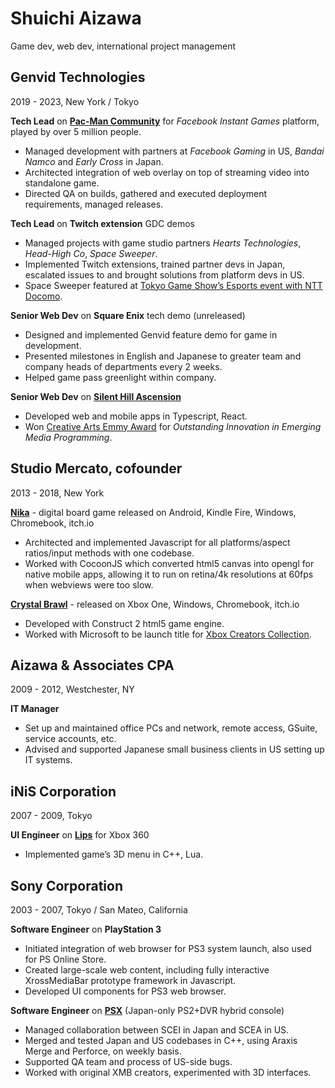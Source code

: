 # Shuichi Aizawa
Game dev, web dev, international project management

## Genvid Technologies
2019 - 2023, New York / Tokyo

**Tech Lead** on **[Pac-Man Community](https://mobygames.com/game/197571/pac-man-community/)** for _Facebook Instant Games_ platform, played by over 5 million people.
- Managed development with partners at _Facebook Gaming_ in US, _Bandai Namco_ and _Early Cross_ in Japan.
- Architected integration of web overlay on top of streaming video into standalone game.
- Directed QA on builds, gathered and executed deployment requirements, managed releases.

**Tech Lead** on **Twitch extension** GDC demos
- Managed projects with game studio partners _Hearts Technologies_, _Head-High Co_, _Space Sweeper_.
- Implemented Twitch extensions, trained partner devs in Japan, escalated issues to and brought solutions from platform devs in US.
- Space Sweeper featured at [Tokyo Game Show’s Esports event with NTT Docomo](https://venturebeat.com/business/genvid-and-ntt-docomo-demo-5g-lan-party-at-tokyo-game-show/).

**Senior Web Dev** on **Square Enix** tech demo (unreleased)
- Designed and implemented Genvid feature demo for game in development.
- Presented milestones in English and Japanese to greater team and company heads of departments every 2 weeks.
- Helped game pass greenlight within company.

**Senior Web Dev** on **[Silent Hill Ascension](https://mobygames.com/game/211166/silent-hill-ascension/credits/)**
- Developed web and mobile apps in Typescript, React.
- Won [Creative Arts Emmy Award](https://www.gamesindustry.biz/silent-hill-ascension-wins-at-2024-creative-arts-emmy-awards) for _Outstanding Innovation in Emerging Media Programming_.

## Studio Mercato, cofounder
2013 - 2018, New York

**[Nika](https://devpost.com/software/nika)** - digital board game released on Android, Kindle Fire, Windows, Chromebook, itch.io
- Architected and implemented Javascript for all platforms/aspect ratios/input methods with one codebase.
- Worked with CocoonJS which converted html5 canvas into opengl for native mobile apps, allowing it to run on retina/4k resolutions at 60fps when webviews were too slow.

**[Crystal Brawl](https://xbox.com/games/store/crystal-brawl/9wzdncrdlkb3)** - released on Xbox One, Windows, Chromebook, itch.io
- Developed with Construct 2 html5 game engine.
- Worked with Microsoft to be launch title for [Xbox Creators Collection](https://youtube.com/watch?v=xxV8izXRMGM&t=100s).

## Aizawa & Associates CPA
2009 - 2012, Westchester, NY

**IT Manager**
- Set up and maintained office PCs and network, remote access, GSuite, service accounts, etc.
- Advised and supported Japanese small business clients in US setting up IT systems.

## iNiS Corporation
2007 - 2009, Tokyo

**UI Engineer** on **[Lips](https://mobygames.com/game/42546/lips/)** for Xbox 360
- Implemented game’s 3D menu in C++, Lua.

## Sony Corporation
2003 - 2007, Tokyo / San Mateo, California

**Software Engineer** on **PlayStation 3**
- Initiated integration of web browser for PS3 system launch, also used for PS Online Store.
- Created large-scale web content, including fully interactive XrossMediaBar prototype framework in Javascript.
- Developed UI components for PS3 web browser.

**Software Engineer** on **[PSX](https://wikipedia.org/wiki/PSX_(digital_video_recorder))** (Japan-only PS2+DVR hybrid console)
- Managed collaboration between SCEI in Japan and SCEA in US.
- Merged and tested Japan and US codebases in C++, using Araxis Merge and Perforce, on weekly basis.
- Supported QA team and process of US-side bugs.
- Worked with original XMB creators, experimented with 3D interfaces.
